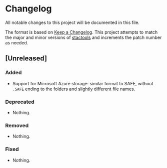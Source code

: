 # Changelog

All notable changes to this project will be documented in this file.

The format is based on [Keep a Changelog](https://keepachangelog.com/en/1.0.0/). This project attempts to match the major and minor versions of [stactools](https://github.com/stac-utils/stactools) and increments the patch number as needed.

## [Unreleased]

### Added

- Support for Microsoft Azure storage: similar format to SAFE, without `.SAFE` ending to the folders
  and slightly different file names.

### Deprecated

- Nothing.

### Removed

- Nothing.

### Fixed

- Nothing.
